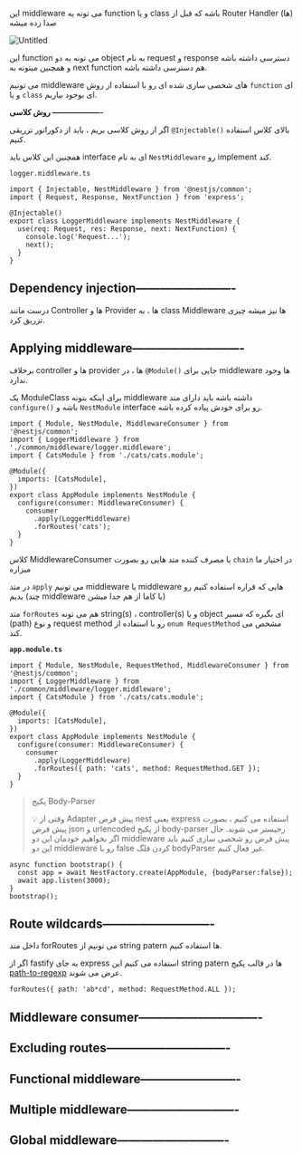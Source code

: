 این middleware می تونه یه function و یا class باشه که قبل از Router Handler (ها) صدا زده میشه

![Untitled](https://prod-files-secure.s3.us-west-2.amazonaws.com/5e86db0c-3d3f-4a3d-a68a-5ec0b47f544c/48462236-02fb-461e-969e-dc91ef31f0a6/Untitled.png)

این function می تونه به دو object به نام request و response دسترسی داشته باشه و همچنین میتونه به next function هم دسترسی داشته باشه.

می تونیم middleware های شخصی سازی شده ای رو با استفاده از روش `function` ای و یا `class` ای بوجود بیاریم.

**روش کلاسی ——————-**

اگر از روش کلاسی بریم ، باید از دکوراتور تزریقی `@Injectable()` بالای کلاس استفاده کنیم.

همچنین این کلاس باید interface ای به نام `NestMiddleware` رو implement کند.

`logger.middleware.ts`

```tsx
import { Injectable, NestMiddleware } from '@nestjs/common';
import { Request, Response, NextFunction } from 'express';

@Injectable()
export class LoggerMiddleware implements NestMiddleware {
  use(req: Request, res: Response, next: NextFunction) {
    console.log('Request...');
    next();
  }
}

```

## **Dependency injection————————-**

درست مانند Controller ها و Provider ها ، به class Middleware ها نیز میشه چیزی تزریق کرد.

## **Applying middleware—————————-**

برخلاف controller ها و provider ها ، در `@Module()` جایی برای middleware ها وجود ندارد.

یک ModuleClass برای اینکه بتونه middleware داشته باشه باید دارای متد `configure()` باشه و `NestModule` interface رو برای خودش پیاده کرده باشه.

```tsx
import { Module, NestModule, MiddlewareConsumer } from '@nestjs/common';
import { LoggerMiddleware } from './common/middleware/logger.middleware';
import { CatsModule } from './cats/cats.module';

@Module({
  imports: [CatsModule],
})
export class AppModule implements NestModule {
  configure(consumer: MiddlewareConsumer) {
    consumer
      .apply(LoggerMiddleware)
      .forRoutes('cats');
  }
}
```

کلاس MiddlewareConsumer یا مصرف کننده متد هایی رو بصورت `chain` در اختیار ما میزاره 

در متد `apply` می تونیم middleware یا middleware هایی که قراره استفاده کنیم رو بدیم (چند middleware با کاما از هم جدا میشن)

متد `forRoutes` هم می تونه string(s) ، controller(s) و یا object ای بگیره که مسیر (path) و نوع request method رو با استفاده از `enum RequestMethod` مشخص می کند.

**`app.module.ts`**

```tsx
import { Module, NestModule, RequestMethod, MiddlewareConsumer } from '@nestjs/common';
import { LoggerMiddleware } from './common/middleware/logger.middleware';
import { CatsModule } from './cats/cats.module';

@Module({
  imports: [CatsModule],
})
export class AppModule implements NestModule {
  configure(consumer: MiddlewareConsumer) {
    consumer
      .apply(LoggerMiddleware)
      .forRoutes({ path: 'cats', method: RequestMethod.GET });
  }
}
```

> پکیج Body-Parser
> 
> 
> <aside>
> 💡 وقتی از Adapter پیش فرض nest یعنی express استفاده می کنیم ، بصورت پیش فرض json و urlencoded از پکیج body-parser رجیستر می شوند.
> حال اگر بخواهیم خودمان این دو middleware پیش فرض رو شخصی سازی کنیم باید این دو middleware رو با false کردن فلگ bodyParser غیر فعال کنیم.
> 
> </aside>
> 

```tsx
async function bootstrap() {
  const app = await NestFactory.create(AppModule, {bodyParser:false});
  await app.listen(3000);
}
bootstrap();
```

## **Route wildcards—————————-**

داخل متد forRoutes می تونیم از string patern ها استفاده کنیم.

اگر از fastify به جای express استفاده می کنیم این string patern ها در قالب پکیج
 [path-to-regexp](https://github.com/pillarjs/path-to-regexp#parameters) عرض می شوند.

```tsx
forRoutes({ path: 'ab*cd', method: RequestMethod.ALL });
```

## **Middleware consumer——————————-**

## **Excluding routes——————————-**

## **Functional middleware————————-**

## **Multiple middleware—————————-**

## **Global middleware—————————-**
